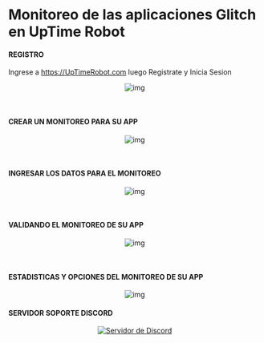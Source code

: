 # Monitoreo de las aplicaciones Glitch en UpTime Robot

#### REGISTRO
Ingrese a https://UpTimeRobot.com luego Registrate y Inicia Sesion
<br/>
<p align="center">
    <img src="https://i.imgur.com/t8gcFO8.png" alt="img">
</p>
<br/>

#### CREAR UN MONITOREO PARA SU APP
<p align="center">
    <img src="https://i.imgur.com/gvEHngx.png" alt="img">
</p>
<br/>

#### INGRESAR LOS DATOS PARA EL MONITOREO
<p align="center">
    <img src="https://i.imgur.com/nWTtgd0.png" alt="img">
</p>
<br/>

#### VALIDANDO EL MONITOREO DE SU APP
<p align="center">
    <img src="https://i.imgur.com/5EgPwJw.png" alt="img">
</p>
<br/>

#### ESTADISTICAS Y OPCIONES DEL MONITOREO DE SU APP
<p align="center">
    <img src="https://i.imgur.com/WNurYQA.png" alt="img">
</p>


#### SERVIDOR SOPORTE DISCORD
<p align="center">
  <a href="https://Discord.GG/yEe8PpZ"><img src="https://discordapp.com/api/guilds/615179530247733268/widget.png?style=banner2" alt="Servidor de Discord"></a>
</p>
